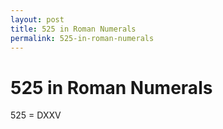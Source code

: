 ```yaml
---
layout: post
title: 525 in Roman Numerals
permalink: 525-in-roman-numerals
---
```


# 525 in Roman Numerals

525 = DXXV
